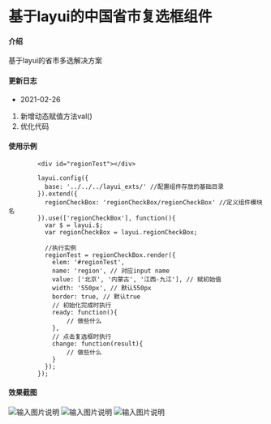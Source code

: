 # 基于layui的中国省市复选框组件

#### 介绍
基于layui的省市多选解决方案

#### 更新日志
- 2021-02-26
1. 新增动态赋值方法val()
2. 优化代码


#### 使用示例

```
        <div id="regionTest"></div>
```


```
        layui.config({
		  base: '../../../layui_exts/' //配置组件存放的基础目录
		}).extend({
		  regionCheckBox: 'regionCheckBox/regionCheckBox' //定义组件模块名
		}).use(['regionCheckBox'], function(){
		  var $ = layui.$;
		  var regionCheckBox = layui.regionCheckBox;
		  
		  //执行实例
		  regionTest = regionCheckBox.render({
			elem: '#regionTest',
			name: 'region', // 对应input name
			value: ['北京', '内蒙古', '江西-九江'], // 赋初始值
			width: '550px', // 默认550px
			border: true, // 默认true
			// 初始化完成时执行
			ready: function(){
				// 做些什么
			},
			// 点击复选框时执行
			change: function(result){
				// 做些什么
			}
		  });		  
		});
```

#### 效果截图
![输入图片说明](https://images.gitee.com/uploads/images/2020/0501/162811_9a3fe9c6_5563527.png "微信截图_20200501162506.png")
![输入图片说明](https://images.gitee.com/uploads/images/2020/0501/162825_de117f69_5563527.png "微信截图_20200501162532.png")
![输入图片说明](https://images.gitee.com/uploads/images/2020/0501/162836_74da12f7_5563527.png "微信截图_20200501162544.png")
